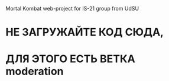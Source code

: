 Mortal Kombat web-project for IS-21 group from UdSU

# НЕ ЗАГРУЖАЙТЕ КОД СЮДА,
# ДЛЯ ЭТОГО ЕСТЬ ВЕТКА moderation
